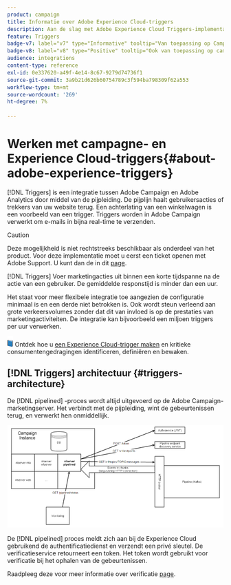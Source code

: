 ```yaml
---
product: campaign
title: Informatie over Adobe Experience Cloud-triggers
description: Aan de slag met Adobe Experience Cloud Triggers-implementatie
feature: Triggers
badge-v7: label="v7" type="Informative" tooltip="Van toepassing op Campaign Classic v7"
badge-v8: label="v8" type="Positive" tooltip="Ook van toepassing op campagne v8"
audience: integrations
content-type: reference
exl-id: 0e337620-a49f-4e14-8c67-9279d74736f1
source-git-commit: 3a9b21d626b60754789c3f594ba798309f62a553
workflow-type: tm+mt
source-wordcount: '269'
ht-degree: 7%

---
```


# Werken met campagne- en Experience Cloud-triggers{#about-adobe-experience-triggers}

[!DNL Triggers] is een integratie tussen Adobe Campaign en Adobe Analytics door middel van de pijpleiding. De pijplijn haalt gebruikersacties of trekkers van uw website terug. Een achterlating van een winkelwagen is een voorbeeld van een trigger. Triggers worden in Adobe Campaign verwerkt om e-mails in bijna real-time te verzenden.

>[!CAUTION]
>
>Deze mogelijkheid is niet rechtstreeks beschikbaar als onderdeel van het product. Voor deze implementatie moet u eerst een ticket openen met Adobe Support. U kunt dan de in dit [page](../../integrations/using/configuring-pipeline.md#prerequisites).

[!DNL Triggers] Voer marketingacties uit binnen een korte tijdspanne na de actie van een gebruiker. De gemiddelde responstijd is minder dan een uur.

Het staat voor meer flexibele integratie toe aangezien de configuratie minimaal is en een derde niet betrokken is.
Ook wordt steun verleend aan grote verkeersvolumes zonder dat dit van invloed is op de prestaties van marketingactiviteiten. De integratie kan bijvoorbeeld een miljoen triggers per uur verwerken.

![](assets/do-not-localize/book.png) Ontdek hoe u [een Experience Cloud-trigger maken](https://experienceleague.adobe.com/docs/experience-cloud/triggers/create.html) en kritieke consumentengedragingen identificeren, definiëren en bewaken.

## [!DNL Triggers] architectuur {#triggers-architecture}

De [!DNL pipelined] -proces wordt altijd uitgevoerd op de Adobe Campaign-marketingserver. Het verbindt met de pijpleiding, wint de gebeurtenissen terug, en verwerkt hen onmiddellijk.

![](assets/triggers_2.png)

De [!DNL pipelined] proces meldt zich aan bij de Experience Cloud gebruikend de authentificatiedienst en verzendt een privé sleutel. De verificatieservice retourneert een token. Het token wordt gebruikt voor verificatie bij het ophalen van de gebeurtenissen.

Raadpleeg deze voor meer informatie over verificatie [page](../../integrations/using/configuring-adobe-io.md).
